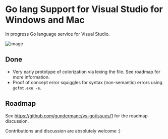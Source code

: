 # Go lang Support for Visual Studio for Windows and Mac
In progress Go language service for Visual Studio.

![image](https://user-images.githubusercontent.com/5387680/60325245-b3318d00-993b-11e9-96d9-9bc9f67a5c4e.png)

## Done

- Very early prototype of colorization via lexing the file. See roadmap for more information.
- Proof of concept error squiggles for syntax (non-semantic) errors using `gofmt.exe -e`.

## Roadmap

See https://github.com/gundermanc/vs-go/issues/1 for the roadmap discussion.

Contributions and discussion are absolutely welcome :)
